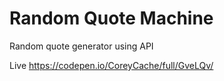 # Random Quote Machine

Random quote generator using API

Live https://codepen.io/CoreyCache/full/GveLQv/

